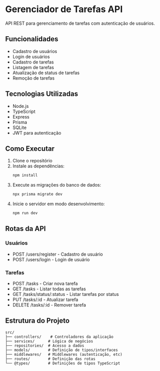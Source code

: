 # Gerenciador de Tarefas API

API REST para gerenciamento de tarefas com autenticação de usuários.

## Funcionalidades

- Cadastro de usuários
- Login de usuários
- Cadastro de tarefas
- Listagem de tarefas
- Atualização de status de tarefas
- Remoção de tarefas

## Tecnologias Utilizadas

- Node.js
- TypeScript
- Express
- Prisma
- SQLite
- JWT para autenticação

## Como Executar

1. Clone o repositório
2. Instale as dependências:
   ```bash
   npm install
   ```
3. Execute as migrações do banco de dados:
   ```bash
   npx prisma migrate dev
   ```
4. Inicie o servidor em modo desenvolvimento:
   ```bash
   npm run dev
   ```

## Rotas da API

### Usuários

- POST /users/register - Cadastro de usuário
- POST /users/login - Login de usuário

### Tarefas

- POST /tasks - Criar nova tarefa
- GET /tasks - Listar todas as tarefas
- GET /tasks/status/:status - Listar tarefas por status
- PUT /tasks/:id - Atualizar tarefa
- DELETE /tasks/:id - Remover tarefa

## Estrutura do Projeto

```
src/
├── controllers/    # Controladores da aplicação
├── services/      # Lógica de negócios
├── repositories/  # Acesso a dados
├── models/        # Definição de tipos/interfaces
├── middlewares/   # Middlewares (autenticação, etc)
├── routes/        # Definição das rotas
└── @types/        # Definições de tipos TypeScript
``` 